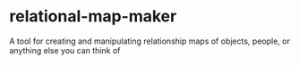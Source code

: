# relational-map-maker
A tool for creating and manipulating relationship maps of objects, people, or anything else you can think of
